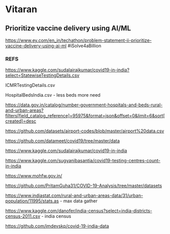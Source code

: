 # Vitaran 
## Prioritize vaccine delivery using AI/ML
https://www.ey.com/en_in/techathon/problem-statement-ii-prioritize-vaccine-delivery-using-ai-ml    #iSolve4aBillion

### REFS
https://www.kaggle.com/sudalairajkumar/covid19-in-india?select=StatewiseTestingDetails.csv

ICMRTestingDetails.csv

HospitalBedsIndia.csv                         -  less beds more need

https://data.gov.in/catalog/number-government-hospitals-and-beds-rural-and-urban-areas?filters[field_catalog_reference]=95975&format=json&offset=0&limit=6&sort[created]=desc

https://github.com/datasets/airport-codes/blob/master/airport%20data.csv

https://github.com/datameet/covid19/tree/master/data

https://www.kaggle.com/sudalairajkumar/covid19-in-india

https://www.kaggle.com/sugyanibasantia/covid19-testing-centres-count-in-india

https://www.mohfw.gov.in/

https://github.com/PritamGuha31/COVID-19-Analysis/tree/master/datasets

https://www.indiastat.com/rural-and-urban-areas-data/31/urban-population/11995/stats.as   		-   max data gather

https://www.kaggle.com/danofer/india-census?select=india-districts-census-2011.csv			-   india census

https://github.com/imdevskp/covid-19-india-data
 
